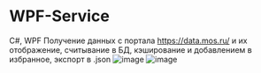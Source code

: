 # WPF-Service
C#, WPF 
Получение данных с портала https://data.mos.ru/ и их отображение, считывание в БД, кэширование и добавлением в избранное, экспорт в .json
![image](https://user-images.githubusercontent.com/67924393/138447339-4b915956-aacf-44d1-91ef-d66c853d6795.png)
![image](https://user-images.githubusercontent.com/67924393/138447373-b80e30f8-55d1-46f4-aae6-fb61e7b02540.png)
